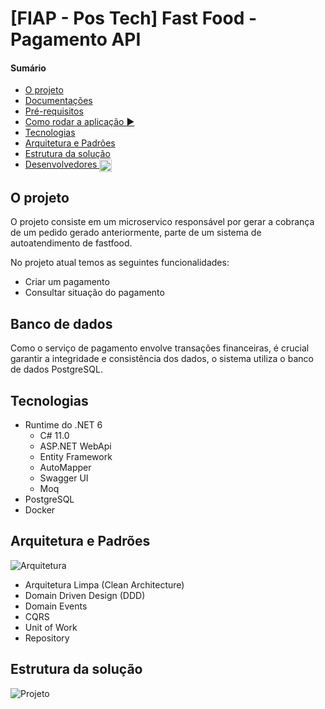 # [FIAP - Pos Tech] Fast Food - Pagamento API

#### Sumário
   * [O projeto](#o-projeto)
   * [Documentações](#documentações)
   * [Pré-requisitos](#pré-requisitos)
   * [Como rodar a aplicação <g-emoji class="g-emoji" alias="arrow_forward" fallback-src="https://github.githubassets.com/images/icons/emoji/unicode/25b6.png">▶️</g-emoji>](#como-rodar-a-aplicação-️)
   * [Tecnologias](#tecnologias)
   * [Arquitetura e Padrões](#arquitetura-e-padrões)
   * [Estrutura da solução](#estrutura-da-solução)
   * [Desenvolvedores <img class="emoji" title=":octocat:" alt=":octocat:" src="https://github.githubassets.com/images/icons/emoji/octocat.png" height="20" width="20" align="absmiddle">](#desenvolvedores-octocat)

## O projeto

O projeto consiste em um microservico responsável por gerar a cobrança de um pedido gerado anteriormente, parte de um sistema de autoatendimento de fastfood.

No projeto atual temos as seguintes funcionalidades:
- Criar um pagamento
- Consultar situação do pagamento

## Banco de dados
Como o serviço de pagamento envolve transações financeiras, é crucial garantir a integridade e consistência dos dados, o sistema utiliza o banco de dados PostgreSQL.


## Tecnologias

- Runtime do .NET 6
    - C# 11.0
    - ASP.NET WebApi
    - Entity Framework
    - AutoMapper
    - Swagger UI
    - Moq
- PostgreSQL 
- Docker

## Arquitetura e Padrões

![Arquitetura](./docs/CleanArchitecture.png)

- Arquitetura Limpa (Clean Architecture)
- Domain Driven Design (DDD)
- Domain Events
- CQRS
- Unit of Work
- Repository

## Estrutura da solução

![Projeto](./docs/Projeto.png) 
